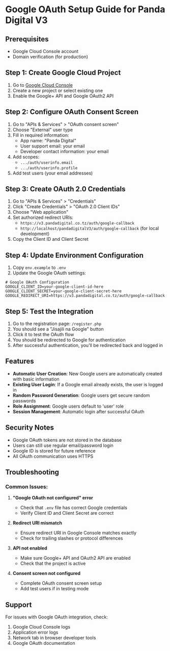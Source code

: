# Google OAuth Setup Guide for Panda Digital V3

## Prerequisites
- Google Cloud Console account
- Domain verification (for production)

## Step 1: Create Google Cloud Project

1. Go to [Google Cloud Console](https://console.cloud.google.com/)
2. Create a new project or select existing one
3. Enable the Google+ API and Google OAuth2 API

## Step 2: Configure OAuth Consent Screen

1. Go to "APIs & Services" > "OAuth consent screen"
2. Choose "External" user type
3. Fill in required information:
   - App name: "Panda Digital"
   - User support email: your email
   - Developer contact information: your email
4. Add scopes:
   - `.../auth/userinfo.email`
   - `.../auth/userinfo.profile`
5. Add test users (your email addresses)

## Step 3: Create OAuth 2.0 Credentials

1. Go to "APIs & Services" > "Credentials"
2. Click "Create Credentials" > "OAuth 2.0 Client IDs"
3. Choose "Web application"
4. Set authorized redirect URIs:
   - `https://v3.pandadigital.co.tz/auth/google-callback`
   - `http://localhost/pandadigitalV3/auth/google-callback` (for local development)
5. Copy the Client ID and Client Secret

## Step 4: Update Environment Configuration

1. Copy `env.example` to `.env`
2. Update the Google OAuth settings:

```env
# Google OAuth Configuration
GOOGLE_CLIENT_ID=your-google-client-id-here
GOOGLE_CLIENT_SECRET=your-google-client-secret-here
GOOGLE_REDIRECT_URI=https://v3.pandadigital.co.tz/auth/google-callback
```

## Step 5: Test the Integration

1. Go to the registration page: `/register.php`
2. You should see a "Jisajili na Google" button
3. Click it to test the OAuth flow
4. You should be redirected to Google for authentication
5. After successful authentication, you'll be redirected back and logged in

## Features

- **Automatic User Creation**: New Google users are automatically created with basic information
- **Existing User Login**: If a Google email already exists, the user is logged in
- **Random Password Generation**: Google users get secure random passwords
- **Role Assignment**: Google users default to 'user' role
- **Session Management**: Automatic login after successful OAuth

## Security Notes

- Google OAuth tokens are not stored in the database
- Users can still use regular email/password login
- Google ID is stored for future reference
- All OAuth communication uses HTTPS

## Troubleshooting

### Common Issues:

1. **"Google OAuth not configured" error**
   - Check that `.env` file has correct Google credentials
   - Verify Client ID and Client Secret are correct

2. **Redirect URI mismatch**
   - Ensure redirect URI in Google Console matches exactly
   - Check for trailing slashes or protocol differences

3. **API not enabled**
   - Make sure Google+ API and OAuth2 API are enabled
   - Check that the project is active

4. **Consent screen not configured**
   - Complete OAuth consent screen setup
   - Add test users if in testing mode

## Support

For issues with Google OAuth integration, check:
1. Google Cloud Console logs
2. Application error logs
3. Network tab in browser developer tools
4. Google OAuth documentation


